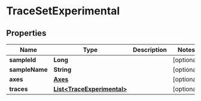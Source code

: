 

# TraceSetExperimental


## Properties

| Name | Type | Description | Notes |
|------------ | ------------- | ------------- | -------------|
|**sampleId** | **Long** |  |  [optional] |
|**sampleName** | **String** |  |  [optional] |
|**axes** | [**Axes**](Axes.md) |  |  [optional] |
|**traces** | [**List&lt;TraceExperimental&gt;**](TraceExperimental.md) |  |  [optional] |



